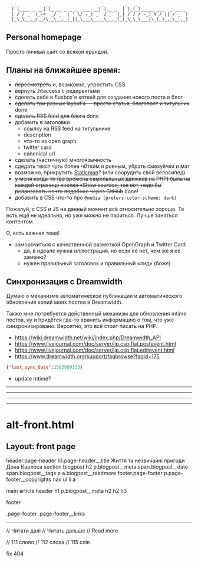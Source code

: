 ```
   _           _                    _        _   _
  | |____ _ __| |_ __ _ _ _  ___ __| |__ _  | |_(_)_____ ___  _ __ _
  | / / _` (_-<  _/ _` | ' \/ -_) _` / _` |_| / / / -_) V / || / _` |
  |_\_\__,_/__/\__\__,_|_||_\___\__,_\__,_(_)_\_\_\___|\_(_)_,_\__,_|

```

Personal homepage
-----------------

Просто личный сайт со всякой ерундой.


Планы на ближайшее время:
-------------------------

 * ~~пересмотреть~~ и, возможно, упростить CSS
 * вернуть .htaccess с редиректами
 * сделать себе в fluxbox'е хоткей для создания нового поста в блог
 * ~~сделать три разных layout'а — просто статья, блогопост и титульник~~ done
 * ~~сделать RSS feed для блога~~ done
 * добавить в заголовки
    - ссылку на RSS feed на титульнике
    - description
    - что-то из open graph
    - twitter card
    - canonical url
 * сделать (частичную) многоязычность
 * сдедать текст чуть более ч0тким и ровным, убрать смехуёчки и мат
 * возможно, прикрутить [Staticman](https://staticman.net/)?
   (или соорудить свой велосипед).
 * ~~у меня когда-то (во времена самопальных движков на PHP) была
   на каждой странице кнопка «Show source»; так вот, надо бы
   реализовать нечто подобное через GitHub~~ done!
 * добавить в CSS что-то про `@media (prefers-color-scheme: dark)`

Пожалуй, с CSS и JS на данный момент всё относительно хорошо.
То есть ещё не идеально, но уже можно не париться.
Лучше заняться контентом.

О, есть важная тема!

 * заморочиться с качественной разметкой OpenGraph и Twitter Card
    - да, в идеале нужна иллюстрация, но если её нет, чем же я её заменю?
    - нужен правильный заголовок и правильный «лид» (боже)


Синхронизация с Dreamwidth
--------------------------

Думаю о механизме автоматической публикации и автоматического обновления
копий моих постов в Dreamwidth.

Также мне потребуется действенный механизм для обновления mtime постов,
ну и придётся где-то хранить информацию о том, что уже синхронизировано.
Вероятно, это всё стоит писать на PHP.

 - <https://wiki.dreamwidth.net/wiki/index.php/Dreamwidth_API>
 - <https://www.livejournal.com/doc/server/ljp.csp.flat.postevent.html>
 - <https://www.livejournal.com/doc/server/ljp.csp.flat.editevent.html>
 - <https://www.dreamwidth.org/support/faqbrowse?faqid=175>

```json
{"last_sync_date":1583099313}
```

 - update mtime?

------------------------------------------------------------------------
------------------------------------------------------------------------
------------------------------------------------------------------------
------------------------------------------------------------------------

# alt-front.html

## Layout: front page

header.page-header
  h1.page-header__title Життя та незвичайні пригоди Дона Карлоса
section.blogpost
  h2
  p.blogpost__meta
    span.blogpost__date
    span.blogpost__tags
  p
    a.blogpost__readmore
footer.page-footer
  p.page-footer__copyrights
  nav
    ul
      li
        a




main
  article
    header
      h1
    p.blogpost__meta
    h2
    h2
    h3

footer

.page-footer
.page-footer__links

------------------------------------------------------------------------

// Читати далі
// Читать дальше
// Read more

// 111 слово
// 112 слова
// 115 слів

fix 404


